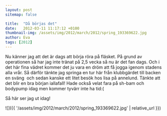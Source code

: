 ```yaml
---
layout: post
sitemap: false

title:  "Då börjas det"
date:   2012-03-11 11:17:12 +0100
thumbnail-img: /assets/img/2012/march/2012/spring_193369622.jpg
author: Eva
tags: [2012]
---
```


Nu känner jag att det är dags att börja röra på fläsket. På grund av operationen så har jag inte tränat på 2,5 vecka så nu är det fan dags. Och i det här fina vädret kommer det ju vara en dröm att få jogga igenom stadens alla vrår. Så därför tänkte jag springa en tur här från klubbgärdet till backen en sväng  och sedan kanske ett litet besök hos lisa på annelund. Tänkte att det blir en bra början iallafall! Hade också velat fara på sh-bam och bodypump idag men kommer tyvärr inte ha tid:(






Så här ser jag ut idag!

![]({{ '/assets/img/2012/march/2012/spring_193369622.jpg'  | relative_url }})

